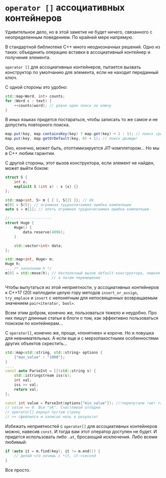 # `operator []` ассоциативных контейнеров

Удивительное дело, но в этой заметке не будет ничего, связанного с неопределенным поведением. По крайней мере напрямую.

В стандартной библиотеке C++ много неоднозначных решений. Одно из таких: объединить операцию вставки в ассоциативный контейнер и получения элемента.

`operator []` для ассоциативных контейнеров, пытается вызвать конструктор по умолчанию для элемента, если не находит переданный ключ. 

С одной стороны это удобно:

```C++
std::map<Word, int> counts;
for (Word c : text) {
    ++counts[word]; // ровно один поиск по ключу 
}
```

В иных языках придется постараться, чтобы записать то же самое и не допустить повторного поиска.

```Java
map.put(key, map.containsKey(key) ? map.get(key) + 1 : 1); // поиск трижды!
map.put(key, map.getOrDefault(key, 0) + 1); // поиск дважды!
```
Оно, конечно, может быть, отоптимизируется JIT-комплятором... Но мы в C++ любим гарантии.


С другой стороны, этот вызов конструктора, если элемент не найден, может выйти боком:

```C++
struct S {
    int x;
    explicit S (int x) : x {x} {}
};

std::map<int, S> m { { 1, S{2} }}; // Ok
m[0] = S(5); // огромная трудночитаемая ошибка компиляции
auto s = m[1]; // опять огромная трудночитаемая ошибка компиляции

//-------------------
struct Huge {
    Huge() { 
        data.reserve(4096);
    }

    std::vector<int> data;
};

std::map<int, Huge> m;
Huge h; 
... /* заполняем h */
m[0] = std::move(h); // бесполезный вызов default-конструктора, лишняя аллокация, 
                     // а потом перемещение
```

Чтобы выпутаться из этой неприятности, у ассоциативных контейнеров к C++17 (20) наплодили целую гору методов `insert_or_assign`, `try_emplace` и `insert` с непонятным для непосвященных возвращаемым значением `pair<iterator, bool>`.

Всем этим добром, конечно же, пользоваться тяжело и неудобно. Про них пишут длинные статьи в блоги о том, как эффективно пользоваться поиском по контейнерам...

С `operator[]`, конечно же, проще, «понятнее» и короче. Но и ловушка для невнимательных.
А если еще и с мерзопакостными особенностями других объектов скрестить...

```C++
std::map<std::string, std::string> options {
    {"max_value" : "1000"};
}
....
const auto ParseInt = [](std::string s) {
    std::istringstream iss(s);
    int val;
    iss >> val;
    return val;
};

const int value = ParseInt(options["min_value"]); //!перепутали !нет такого поля
// value == 0. Все "ok". Счастливой отладки
// operator[] вернул пустую строку
// >> сфейлился и записал ноль в результат
```

Избежать неприятностей с `operator[]` для ассоциативных контейнеров можно, навесив `const`.
И тогда вам этот оператор доступен не будет. И придется использовать либо `.at`, бросающий исключения. Либо всеми любимый:

```C++
if (auto it = m.find(key); it != m.end()) {
    // делай что хочешь с *it, it->second
}
```

Все просто.
